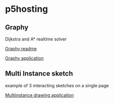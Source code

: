 # p5hosting

## Graphy 
Dijkstra and A* realtime solver

[Graphy readme](https://hurraybanana.github.io/p5hosting/graphy/readme.md)

[Graphy application](https://hurraybanana.github.io/p5hosting/graphy/index.html)

## Multi Instance sketch
example of 3 interacting sketches on a single page

[Multiinstance drawing application](https://hurraybanana.github.io/p5hosting/multiinstancedrawing/index.html)
